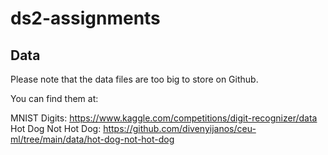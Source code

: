 # ds2-assignments

## Data

Please note that the data files are too big to store on Github.

You can find them at:

MNIST Digits: https://www.kaggle.com/competitions/digit-recognizer/data
Hot Dog Not Hot Dog: https://github.com/divenyijanos/ceu-ml/tree/main/data/hot-dog-not-hot-dog
